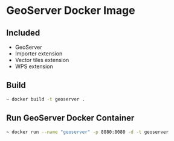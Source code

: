 # GeoServer Docker Image

## Included

- GeoServer
- Importer extension
- Vector tiles extension
- WPS extension

## Build
```sh
~ docker build -t geoserver .
```

## Run GeoServer Docker Container
```sh
~ docker run --name "geoserver" -p 8080:8080 -d -t geoserver
```